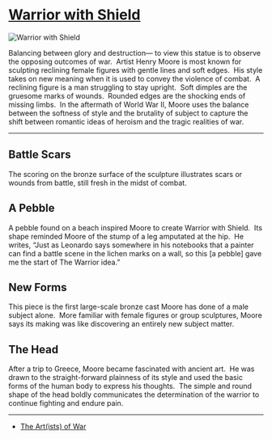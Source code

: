 # [Warrior with Shield](http://artsmia.github.io/griot/#/o/1244)
![Warrior with Shield](http://api.artsmia.org/images/1244/large.jpg)

Balancing between glory and destruction— to view this statue is to observe the opposing outcomes of war.  Artist Henry Moore is most known for sculpting reclining female figures with gentle lines and soft edges.  His style takes on new meaning when it is used to convey the violence of combat.  A reclining figure is a man struggling to stay upright.  Soft dimples are the gruesome marks of wounds.  Rounded edges are the shocking ends of missing limbs.  In the aftermath of World War II, Moore uses the balance between the softness of style and the brutality of subject to capture the shift between romantic ideas of heroism and the tragic realities of war.

---

## Battle Scars

The scoring on the bronze surface of the sculpture illustrates scars or wounds from battle, still fresh in the midst of combat.

## A Pebble

A pebble found on a beach inspired Moore to create Warrior with Shield.  Its shape reminded Moore of the stump of a leg amputated at the hip.  He writes, “Just as Leonardo says somewhere in his notebooks that a painter can find a battle scene in the lichen marks on a wall, so this [a pebble] gave me the start of The Warrior idea.”

## New Forms

This piece is the first large-scale bronze cast Moore has done of a male subject alone.  More familiar with female figures or group sculptures, Moore says its making was like discovering an entirely new subject matter. 

## The Head

After a trip to Greece, Moore became fascinated with ancient art.  He was drawn to the straight-forward plainness of its style and used the basic forms of the human body to express his thoughts.  The simple and round shape of the head boldly communicates the determination of the warrior to continue fighting and endure pain.

---

* [The Art(ists) of War](../stories/the-art-ists-of-war.md)
